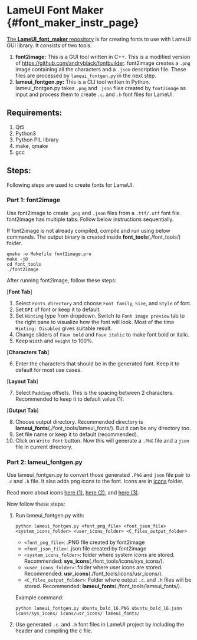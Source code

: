 # LameUI Font Maker {#font_maker_instr_page}

[The **LameUI_font_maker** repository](https://github.com/abhra0897/LameUI_font_maker) is for creating fonts to use with LameUI GUI library. It consists of two tools:

1. **font2image:** This is a GUI tool written in C++. This is a modified version of https://github.com/andryblack/fontbuilder. font2image creates a `.png` image containing all the characters and a `.json` description file. These files are processed by `lameui_fontgen.py` in the next step.
2. **lameui_fontgen.py:** This is a CLI tool written in Python. lameui_fontgen.py takes `.png` and `.json` files created by `font2image` as input and process them to create `.c`. and `.h` font files for LameUI.

## Requirements:
1. Qt5
2. Python3
3. Python PIL library
4. make, qmake
5. gcc

## Steps:

Following steps are used to create fonts for LameUI.

### Part 1: font2image

Use font2image to create `.png` and `.json` files from a `.ttf/.otf` font file. font2image has multiple tabs. Follow below instructions sequentially.

If font2image is not already compiled, compile and run using below commands. The output binary is created inside **font_tools**(./font_tools/) folder.

```
qmake -o Makefile font2image.pro
make -j8
cd font_tools
./font2image
```

After running font2image, follow these steps:

[**Font Tab**]

1. Select `Fonts directory` and choose `Font family`, `Size`, and `Style` of font.
2. Set `DPI` of font or keep it to default.
3. Set `Hinting` type from dropdown. Switch to `Font image preview` tab to the right pane to visualize how the font will look. Most of the time `Hinting: Disabled` gives suitable result.
4. Change sliders of `Faux bold` and `Faux italic` to make font bold or italic.
5. Keep `Width` and `Height` to 100%.

[**Characters Tab**]

6. Enter the characters that should be in the generated font. Keep it to default for most use cases.

[**Layout Tab**]

7. Select `Padding` offsets. This is the spacing between 2 characters. Recommended to keep it to default value (1).

[**Output Tab**]

8. Choose output directory. Recommended directory is **lameui_fonts**(./font_tools/lameui_fonts/). But it can be any directory too.
9. Set file name or keep it to default (recommended).
10. Click on `Write Font` button. Now this will generate a `.PNG` file and a `json` file in current directory.



### Part 2: lameui_fontgen.py

Use lameui_fontgen.py to convert those generated `.PNG` and `json` file pair to `.c` and `.h` file. It also adds png icons to the font. Icons are in [icons](./font_tools/icons/) folder. 

Read more about icons [here (1)](https://github.com/abhra0897/LameUI_font_maker/blob/master/font_tools/icons/README.md), [here (2)](https://github.com/abhra0897/LameUI_font_maker/blob/master/font_tools/icons/sys_icons/README.md), and [here (3)](https://github.com/abhra0897/LameUI_font_maker/blob/master/font_tools/icons/usr_icons/README.md).

Now follow these steps:

1. Run lameui_fontgen.py with:  

    `python lameui_fontgen.py <font_png_file> <font_json_file> <system_icons_folder> <user_icons_folder> <C_files_output_folder>`

    - `<font_png_file>`: .PNG file created by font2image
    - `<font_json_file>`: .json file created by font2image
    - `<system_icons_folder>`: folder where system icons are stored. Recommended: **sys_icons**(./font_tools/icons/sys_icons/).
    - `<user_icons_folder>`: folder where user icons are stored. Recommended: **usr_icons**(./font_tools/icons/usr_icons/).
    - `<C_files_output_folder>`: Folder where output `.c`. and `.h` files will be stored. Recommended: **lameui_fonts**(./font_tools/lameui_fonts/).

    Example command: 

    `python lameui_fontgen.py ubuntu_bold_16.PNG ubuntu_bold_16.json icons/sys_icons/ icons/usr_icons/ lameui_fonts/`

2. Use generated `.c`. and `.h` font files in LameUI project by including the header and compiling the c file.
